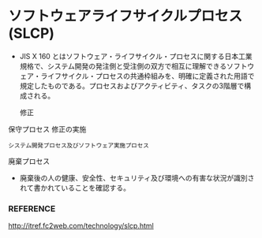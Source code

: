 # ソフトウェアライフサイクルプロセス(SLCP)
- JIS X 160 とはソフトウェア・ライフサイクル・プロセスに関する日本工業規格で、システム開発の発注側と受注側の双方で相互に理解できるソフトウェア・ライフサイクル・プロセスの共通枠組みを、明確に定義された用語で規定したものである。プロセスおよびアクティビティ、タスクの3階層で構成される。



    修正

保守プロセス
修正の実施

    システム開発プロセス及びソフトウェア実施プロセス

廃棄プロセス
- 廃棄後の人の健康、安全性、セキュリティ及び環境への有害な状況が識別されて書かれていることを確認する。




### REFERENCE
http://itref.fc2web.com/technology/slcp.html